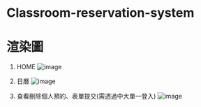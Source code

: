# Classroom-reservation-system

# 渲染圖
1. HOME
![image](https://user-images.githubusercontent.com/92431095/215586277-a9093474-3a9e-484b-9c93-d16ab90b5ae6.png)


2. 日曆
![image](https://user-images.githubusercontent.com/92431095/215585831-6a4e974d-8311-4c0f-953e-77856083dd00.png)


3. 查看刪除個人預約、表單提交(需透過中大單一登入)
![image](https://user-images.githubusercontent.com/92431095/215586461-940f0f92-212c-4a04-a438-e3113284ffbb.png)


